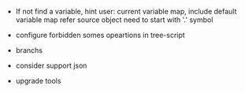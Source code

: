 - If not find a variable, hint user:
  current variable map, include default variable map
  refer source object need to start with '.' symbol

- configure forbidden somes opeartions in tree-script

- branchs

- consider support json

- upgrade tools
